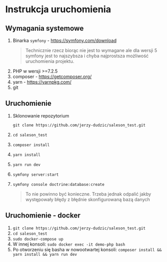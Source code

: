# Instrukcja uruchomienia

## Wymagania systemowe

1. Binarka `symfony` - https://symfony.com/download
   > Technicznie rzecz biorąc nie jest to wymagane ale dla wersji 5 symfony jest to najszybsza i chyba najprostsza
   > możliwość uruchomienia projektu.
2. PHP w wersji >=7.2.5
3. composer - https://getcomposer.org/
4. yarn - https://yarnpkg.com/
5. git

## Uruchomienie

1. Sklonowanie repozytorium

   `git clone https://github.com/jerzy-dudzic/saleson_test.git`
2. `cd saleson_test`
3. `composer install`
4. `yarn install`
5. `yarn run dev`
6. `symfony server:start`
7. `symfony console doctrine:database:create`
   > To nie powinno być konieczne. Trzeba jednak odpalić jakby występowały błędy z błędnie skonfigurowaną bazą danych

## Uruchomienie - docker

1. `git clone https://github.com/jerzy-dudzic/saleson_test.git`
2. `cd saleson_test`
3. `sudo docker-compose up`
4. W innej konsoli: `sudo docker exec -it demo-php bash`
5. Po otworzeniu się basha w nowootwartej konsoli: `composer install && yarn install && yarn run dev`